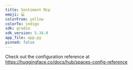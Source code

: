 ```yaml
---
title: Sentiment Mcp
emoji: 💻
colorFrom: yellow
colorTo: indigo
sdk: gradio
sdk_version: 5.34.0
app_file: app.py
pinned: false
---
```


Check out the configuration reference at https://huggingface.co/docs/hub/spaces-config-reference
